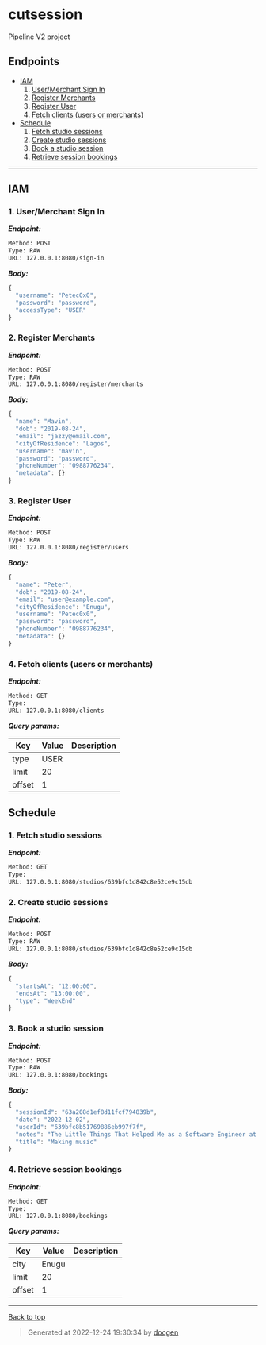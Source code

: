 # cutsession
Pipeline V2 project


## Endpoints

* [IAM](#iam)
    1. [User/Merchant Sign In](#1-usermerchant-sign-in)
    1. [Register Merchants](#2-register-merchants)
    1. [Register User](#3-register-user)
    1. [Fetch clients (users or merchants)](#4-fetch-clients-users-or-merchants)
* [Schedule](#schedule)
    1. [Fetch studio sessions](#1-fetch-studio-sessions)
    1. [Create studio sessions](#2-create-studio-sessions)
    1. [Book a studio session](#3-book-a-studio-session)
    1. [Retrieve session bookings](#4-retrieve-session-bookings)

--------



## IAM



### 1. User/Merchant Sign In



***Endpoint:***

```bash
Method: POST
Type: RAW
URL: 127.0.0.1:8080/sign-in
```



***Body:***

```js        
{
  "username": "Petec0x0",
  "password": "password",
  "accessType": "USER"
}
```



### 2. Register Merchants



***Endpoint:***

```bash
Method: POST
Type: RAW
URL: 127.0.0.1:8080/register/merchants
```



***Body:***

```js        
{
  "name": "Mavin",
  "dob": "2019-08-24",
  "email": "jazzy@email.com",
  "cityOfResidence": "Lagos",
  "username": "mavin",
  "password": "password",
  "phoneNumber": "0988776234",
  "metadata": {}
}
```



### 3. Register User



***Endpoint:***

```bash
Method: POST
Type: RAW
URL: 127.0.0.1:8080/register/users
```



***Body:***

```js        
{
  "name": "Peter",
  "dob": "2019-08-24",
  "email": "user@example.com",
  "cityOfResidence": "Enugu",
  "username": "Petec0x0",
  "password": "password",
  "phoneNumber": "0988776234",
  "metadata": {}
}
```



### 4. Fetch clients (users or merchants)



***Endpoint:***

```bash
Method: GET
Type: 
URL: 127.0.0.1:8080/clients
```



***Query params:***

| Key | Value | Description |
| --- | ------|-------------|
| type | USER |  |
| limit | 20 |  |
| offset | 1 |  |



## Schedule



### 1. Fetch studio sessions



***Endpoint:***

```bash
Method: GET
Type: 
URL: 127.0.0.1:8080/studios/639bfc1d842c8e52ce9c15db
```



### 2. Create studio sessions



***Endpoint:***

```bash
Method: POST
Type: RAW
URL: 127.0.0.1:8080/studios/639bfc1d842c8e52ce9c15db
```



***Body:***

```js        
{
  "startsAt": "12:00:00",
  "endsAt": "13:00:00",
  "type": "WeekEnd"
}
```



### 3. Book a studio session



***Endpoint:***

```bash
Method: POST
Type: RAW
URL: 127.0.0.1:8080/bookings
```



***Body:***

```js        
{
  "sessionId": "63a208d1ef8d11fcf794839b",
  "date": "2022-12-02",
  "userId": "639bfc8b51769886eb997f7f",
  "notes": "The Little Things That Helped Me as a Software Engineer at Amazon, Microsoft, Google",
  "title": "Making music"
}
```



### 4. Retrieve session bookings



***Endpoint:***

```bash
Method: GET
Type: 
URL: 127.0.0.1:8080/bookings
```



***Query params:***

| Key | Value | Description |
| --- | ------|-------------|
| city | Enugu |  |
| limit | 20 |  |
| offset | 1 |  |



---
[Back to top](#cutsession)

>Generated at 2022-12-24 19:30:34 by [docgen](https://github.com/thedevsaddam/docgen)
